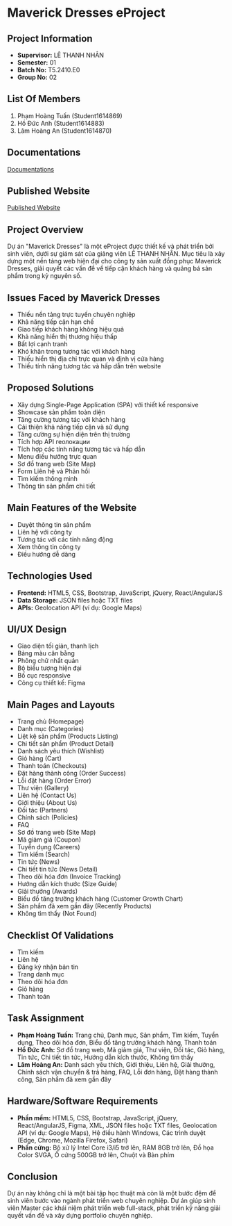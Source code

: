 # Maverick Dresses eProject

## Project Information
- **Supervisor:** LÊ THANH NHÂN
- **Semester:** 01
- **Batch No:** T5.2410.E0
- **Group No:** 02

## List Of Members
1. Phạm Hoàng Tuấn (Student1614869)
2. Hồ Đức Anh (Student1614883)
3. Lâm Hoàng An (Student1614870)

## Documentations

[Documentations](https://github.com/hoangtuanqn/eProjectSem01_MaverickDresses/tree/main/Documentation)

## Published Website
[Published Website]([https://project3.htuanqn.id.vn/](https://project3.htuanqn.id.vn/))

## Project Overview
Dự án "Maverick Dresses" là một eProject được thiết kế và phát triển bởi sinh viên, dưới sự giám sát của giảng viên LÊ THANH NHÂN. Mục tiêu là xây dựng một nền tảng web hiện đại cho công ty sản xuất đồng phục Maverick Dresses, giải quyết các vấn đề về tiếp cận khách hàng và quảng bá sản phẩm trong kỷ nguyên số.

## Issues Faced by Maverick Dresses
- Thiếu nền tảng trực tuyến chuyên nghiệp
- Khả năng tiếp cận hạn chế
- Giao tiếp khách hàng không hiệu quả
- Khả năng hiển thị thương hiệu thấp
- Bất lợi cạnh tranh
- Khó khăn trong tương tác với khách hàng
- Thiếu hiển thị địa chỉ trực quan và định vị cửa hàng
- Thiếu tính năng tương tác và hấp dẫn trên website

## Proposed Solutions
- Xây dựng Single-Page Application (SPA) với thiết kế responsive
- Showcase sản phẩm toàn diện
- Tăng cường tương tác với khách hàng
- Cải thiện khả năng tiếp cận và sử dụng
- Tăng cường sự hiện diện trên thị trường
- Tích hợp API геолокации
- Tích hợp các tính năng tương tác và hấp dẫn
- Menu điều hướng trực quan
- Sơ đồ trang web (Site Map)
- Form Liên hệ và Phản hồi
- Tìm kiếm thông minh
- Thông tin sản phẩm chi tiết

## Main Features of the Website
- Duyệt thông tin sản phẩm
- Liên hệ với công ty
- Tương tác với các tính năng động
- Xem thông tin công ty
- Điều hướng dễ dàng

## Technologies Used
- **Frontend:** HTML5, CSS, Bootstrap, JavaScript, jQuery, React/AngularJS
- **Data Storage:** JSON files hoặc TXT files
- **APIs:** Geolocation API (ví dụ: Google Maps)

## UI/UX Design
- Giao diện tối giản, thanh lịch
- Bảng màu cân bằng
- Phông chữ nhất quán
- Bộ biểu tượng hiện đại
- Bố cục responsive
- Công cụ thiết kế: Figma

## Main Pages and Layouts
- Trang chủ (Homepage)
- Danh mục (Categories)
- Liệt kê sản phẩm (Products Listing)
- Chi tiết sản phẩm (Product Detail)
- Danh sách yêu thích (Wishlist)
- Giỏ hàng (Cart)
- Thanh toán (Checkouts)
- Đặt hàng thành công (Order Success)
- Lỗi đặt hàng (Order Error)
- Thư viện (Gallery)
- Liên hệ (Contact Us)
- Giới thiệu (About Us)
- Đối tác (Partners)
- Chính sách (Policies)
- FAQ
- Sơ đồ trang web (Site Map)
- Mã giảm giá (Coupon)
- Tuyển dụng (Careers)
- Tìm kiếm (Search)
- Tin tức (News)
- Chi tiết tin tức (News Detail)
- Theo dõi hóa đơn (Invoice Tracking)
- Hướng dẫn kích thước (Size Guide)
- Giải thưởng (Awards)
- Biểu đồ tăng trưởng khách hàng (Customer Growth Chart)
- Sản phẩm đã xem gần đây (Recently Products)
- Không tìm thấy (Not Found)

## Checklist Of Validations
- Tìm kiếm
- Liên hệ
- Đăng ký nhận bản tin
- Trang danh mục
- Theo dõi hóa đơn
- Giỏ hàng
- Thanh toán

## Task Assignment
- **Phạm Hoàng Tuấn:** Trang chủ, Danh mục, Sản phẩm, Tìm kiếm, Tuyển dụng, Theo dõi hóa đơn, Biểu đồ tăng trưởng khách hàng, Thanh toán
- **Hồ Đức Anh:** Sơ đồ trang web, Mã giảm giá, Thư viện, Đối tác, Giỏ hàng, Tin tức, Chi tiết tin tức, Hướng dẫn kích thước, Không tìm thấy
- **Lâm Hoàng An:** Danh sách yêu thích, Giới thiệu, Liên hệ, Giải thưởng, Chính sách vận chuyển & trả hàng, FAQ, Lỗi đơn hàng, Đặt hàng thành công, Sản phẩm đã xem gần đây

## Hardware/Software Requirements
- **Phần mềm:** HTML5, CSS, Bootstrap, JavaScript, jQuery, React/AngularJS, Figma, XML, JSON files hoặc TXT files, Geolocation API (ví dụ: Google Maps), Hệ điều hành Windows, Các trình duyệt (Edge, Chrome, Mozilla Firefox, Safari)
- **Phần cứng:** Bộ xử lý Intel Core i3/i5 trở lên, RAM 8GB trở lên, Đồ họa Color SVGA, Ổ cứng 500GB trở lên, Chuột và Bàn phím

## Conclusion
Dự án này không chỉ là một bài tập học thuật mà còn là một bước đệm để sinh viên bước vào ngành phát triển web chuyên nghiệp. Dự án giúp sinh viên Master các khái niệm phát triển web full-stack, phát triển kỹ năng giải quyết vấn đề và xây dựng portfolio chuyên nghiệp.
